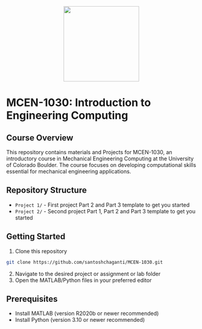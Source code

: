 <div align="center">
<img src="https://img.shields.io/badge/MCEN-1030-CFB87C?style=for-the-badge" width="200">
</div>

# MCEN-1030: Introduction to Engineering Computing

## Course Overview
This repository contains materials and Projects for MCEN-1030, an introductory course in Mechanical Engineering Computing at the University of Colorado Boulder. The course focuses on developing computational skills essential for mechanical engineering applications.

<!-- ## Course Staff
| Role | Name |
|------|------|
| *Course Instructor* | **Katherine Ramos** |
| *Teaching Assistant* | **Jeong Eun Kim** | -->

## Repository Structure
- `Project 1/` - First project Part 2 and Part 3 template to get you started
- `Project 2/` - Second project Part 1, Part 2 and Part 3 template to get you started
<!-- - `Labs/` - Weekly lab assignments and solutions -->
<!-- - `Homework/` - Homework assignments and solutions -->

## Getting Started
1. Clone this repository
```bash
git clone https://github.com/santoshchaganti/MCEN-1030.git
```
2. Navigate to the desired project or assignment or lab folder
3. Open the MATLAB/Python files in your preferred editor

## Prerequisites
- Install MATLAB (version R2020b or newer recommended)
- Install Python (version 3.10 or newer recommended)